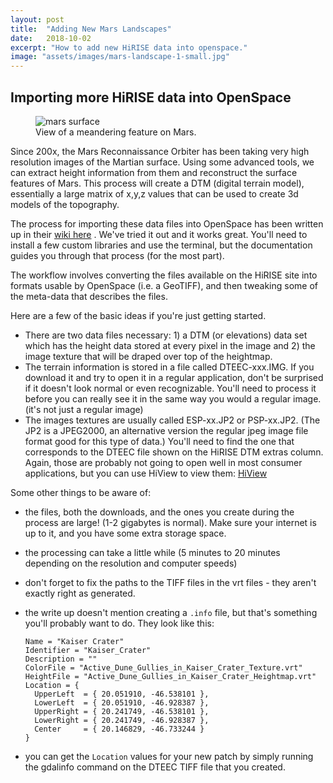 ```yaml
---
layout: post
title:  "Adding New Mars Landscapes"
date:   2018-10-02
excerpt: "How to add new HiRISE data into openspace."
image: "assets/images/mars-landscape-1-small.jpg"
---
```


## Importing more HiRISE data into OpenSpace

<div class="row">

<figure class="figure col-lg-6 col-sm-12">
<img class="figure-img img-fluid rounded" src="{{ "assets/images/mars-landscape-1-1200.jpg" | absolute_url }}" alt="mars surface" />
  <figcaption class="figure-caption">View of a meandering feature on Mars.</figcaption>
</figure>

<div class="col">
<p>
Since 200x, the Mars Reconnaissance Orbiter has been taking very high resolution images of the Martian surface. Using some advanced tools, we can extract height information from them and reconstruct the surface features of Mars. This process will create a DTM (digital terrain model), essentially a large matrix of x,y,z values that can be used to create 3d models of the topography.
</p>

</div>

</div>

The process for importing these data files into OpenSpace has been written up in their [wiki here](http://wiki.openspaceproject.com/components/globe-browsing/general) . We've tried it out and it works great. You'll need to install a few custom libraries and use the terminal, but the documentation guides you through that process (for the most part).

The workflow involves converting the files available on the HiRISE site into formats usable by OpenSpace (i.e. a GeoTIFF), and then tweaking some of the meta-data that describes the files.

Here are a few of the basic ideas if you're just getting started.
  - There are two data files necessary: 1) a DTM (or elevations) data set which has the height data stored at every pixel in the image and 2) the image texture that will be draped over top of the heightmap.
  - The terrain information is stored in a file called DTEEC-xxx.IMG.  If you download it and try to open it in a regular application, don't be surprised if it doesn't look normal or even recognizable. You'll need to process it before you can really see it in the same way you would a regular image. (it's not just a regular image)
  - The images textures are usually called ESP-xx.JP2 or PSP-xx.JP2. (The JP2 is a JPEG2000, an alternative version the regular jpeg image file format good for this type of data.) You'll need to find the one that corresponds to the DTEEC file shown on the HiRISE DTM extras column. Again, those are probably not going to open well in most consumer applications, but you can use HiView to view them: [HiView](https://www.uahirise.org/hiview/)

Some other things to be aware of:
  - the files, both the downloads, and the ones you create during the process are large! (1-2 gigabytes is normal). Make sure your internet is up to it, and you have some extra storage space.
  - the processing can take a little while (5 minutes to 20 minutes depending on the resolution and computer speeds)
  - don't forget to fix the paths to the TIFF files in the vrt files - they aren't exactly right as generated.
  - the write up doesn't mention creating a `.info` file, but that's something  you'll probably want to do. They look like this:

    ```
    Name = "Kaiser Crater"
    Identifier = "Kaiser_Crater"
    Description = ""
    ColorFile = "Active_Dune_Gullies_in_Kaiser_Crater_Texture.vrt"
    HeightFile = "Active_Dune_Gullies_in_Kaiser_Crater_Heightmap.vrt"
    Location = {
      UpperLeft  = { 20.051910, -46.538101 },
      LowerLeft  = { 20.051910, -46.928387 },
      UpperRight = { 20.241749, -46.538101 },
      LowerRight = { 20.241749, -46.928387 },
      Center     = { 20.146829, -46.733244 }
    }
    ```
  - you can get the `Location` values for your new patch by simply running the gdalinfo command on the DTEEC TIFF file that you created.
